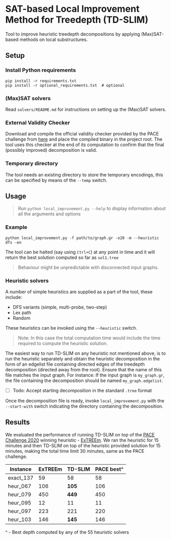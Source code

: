 # SAT-based Local Improvement Method for Treedepth (TD-SLIM)

Tool to improve heuristic treedepth decompositions by applying (Max)SAT-based
methods on local substructures.

## Setup

### Install Python requirements
```shell script
pip install -r requirements.txt
pip install -r optional_requirements.txt  # optional
```


### (Max)SAT solvers

Read `solvers/README.md` for instructions on setting up the (Max)SAT solvers.


### External Validity Checker

Download and compile the official validity checker provided by the PACE 
challenge from [here][1] and place the compiled binary in the project root.
The tool uses this checker at the end of its computation to confirm that the 
final (possibly improved) decomposition is valid.


### Temporary directory

The tool needs an existing directory to store the temporary encodings, 
this can be specified by means of the `--temp` switch.



## Usage

> Run `python local_improvement.py --help` to display information about 
> all the arguments and options


### Example

```shell script
python local_improvement.py -f path/to/graph.gr -o20 -m --heuristic dfs -en
```

The tool can be halted (say using `Ctrl+C`) at any point in time and it will
return the best solution computed so far as `sol1.tree`

> Behaviour might be unpredictable with disconnected input graphs.


### Heuristic solvers

A number of simple heuristics are supplied as a part of the tool,
these include:
* DFS variants (simple, multi-probe, two-step)
* Lex path
* Random

These heuristics can be invoked using the `--heuristic` switch.
> Note: In this case the total computation time would include the time 
> required to compute the heuristic solution. 

The easiest way to run TD-SLIM on any heuristic not mentioned above, is to run 
the heuristic separately and obtain the heuristic decomposition in the form of 
an edgelist file containing directed edges of the treedepth decomposition
(directed away from the root).
Ensure that the name of this file matches the input graph. For instance:
If the input graph is `my_graph.gr`, the file containing the decomposition
should be named `my_graph.edgelist`. 

- [ ] Todo: Accept starting decomposition in the standard `.tree` format 

Once the decomposition file is ready, invoke `local_improvement.py` with
the `--start-with` switch indicating the directory containing the decomposition. 


## Results

We evaluated the performance of running TD-SLIM on top of the 
[PACE Challenge 2020][2] winning heuristic - [ExTREEm][3].
We ran the heuristic for 15 minutes and then TD-SLIM on top of the heuristic 
provided solution for 15 minutes, making the total time limit 30 minutes, 
same as the PACE challenge.

| Instance  | ExTREEm | TD-SLIM | PACE best^ |
|-----------|---------|---------|------------|
| exact_137 |      59 |      58 |         58 |
| heur_067  |     106 | **105** |        106 |
| heur_079  |     450 | **449** |        450 |
| heur_095  |      12 |      11 |         11 |
| heur_097  |     223 |     221 |        220 |
| heur_103  |     146 | **145** |        146 |

^ - Best depth computed by any of the 55 heuristic solvers


[1]: https://pacechallenge.org/2020/verify.cpp
[2]: https://pacechallenge.org/2020/results/#heuristic-track
[3]: https://github.com/swacisko/pace-2020